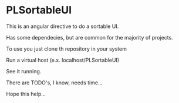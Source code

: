 PLSortableUI
============

This is an angular directive to do a sortable UI.

Has some dependecies, but are common for the majority of projects.

To use you just clone th repository in your system

Run a virtual host (e.x. localhost/PLSortableUI)

See it running.

There are TODO's, I know, needs time...


Hope this help...
